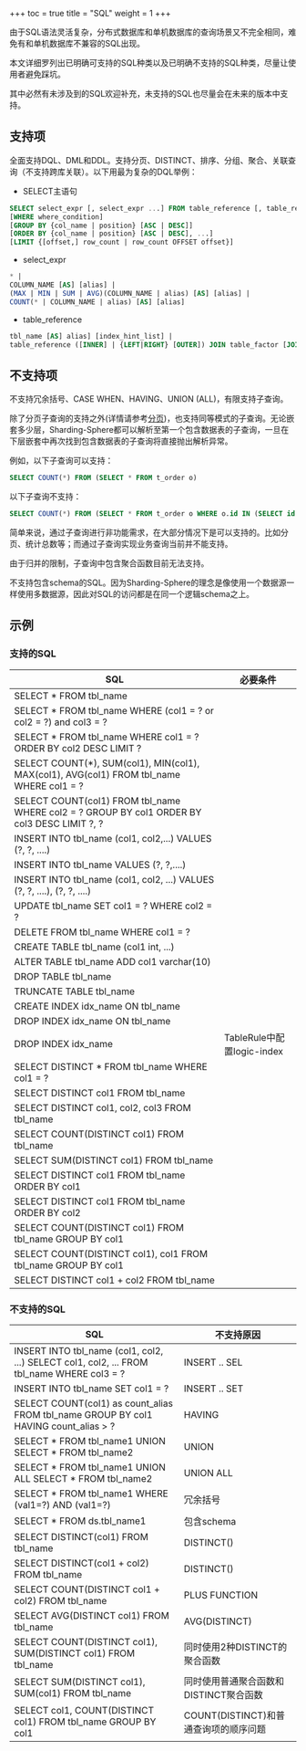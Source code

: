 +++
toc = true
title = "SQL"
weight = 1
+++

由于SQL语法灵活复杂，分布式数据库和单机数据库的查询场景又不完全相同，难免有和单机数据库不兼容的SQL出现。

本文详细罗列出已明确可支持的SQL种类以及已明确不支持的SQL种类，尽量让使用者避免踩坑。

其中必然有未涉及到的SQL欢迎补充，未支持的SQL也尽量会在未来的版本中支持。

## 支持项

全面支持DQL、DML和DDL。支持分页、DISTINCT、排序、分组、聚合、关联查询（不支持跨库关联）。以下用最为复杂的DQL举例：

- SELECT主语句

```sql
SELECT select_expr [, select_expr ...] FROM table_reference [, table_reference ...]
[WHERE where_condition] 
[GROUP BY {col_name | position} [ASC | DESC]] 
[ORDER BY {col_name | position} [ASC | DESC], ...] 
[LIMIT {[offset,] row_count | row_count OFFSET offset}]
```

- select_expr

```sql
* | 
COLUMN_NAME [AS] [alias] | 
(MAX | MIN | SUM | AVG)(COLUMN_NAME | alias) [AS] [alias] | 
COUNT(* | COLUMN_NAME | alias) [AS] [alias]
```

- table_reference

```sql
tbl_name [AS] alias] [index_hint_list] | 
table_reference ([INNER] | {LEFT|RIGHT} [OUTER]) JOIN table_factor [JOIN ON conditional_expr | USING (column_list)] | 
```

## 不支持项

不支持冗余括号、CASE WHEN、HAVING、UNION (ALL)，有限支持子查询。

除了分页子查询的支持之外(详情请参考[分页](/cn/features/sharding/usage-standard/pagination))，也支持同等模式的子查询。无论嵌套多少层，Sharding-Sphere都可以解析至第一个包含数据表的子查询，一旦在下层嵌套中再次找到包含数据表的子查询将直接抛出解析异常。

例如，以下子查询可以支持：

```sql
SELECT COUNT(*) FROM (SELECT * FROM t_order o)
```

以下子查询不支持：

```sql
SELECT COUNT(*) FROM (SELECT * FROM t_order o WHERE o.id IN (SELECT id FROM t_order WHERE status = ?))
```

简单来说，通过子查询进行非功能需求，在大部分情况下是可以支持的。比如分页、统计总数等；而通过子查询实现业务查询当前并不能支持。

由于归并的限制，子查询中包含聚合函数目前无法支持。

不支持包含schema的SQL。因为Sharding-Sphere的理念是像使用一个数据源一样使用多数据源，因此对SQL的访问都是在同一个逻辑schema之上。

## 示例

### 支持的SQL

| SQL                                                                                         | 必要条件                    |
| ------------------------------------------------------------------------------------------- | -------------------------- |
| SELECT * FROM tbl_name                                                                      |                            |
| SELECT * FROM tbl_name WHERE (col1 = ? or col2 = ?) and col3 = ?                            |                            |
| SELECT * FROM tbl_name WHERE col1 = ? ORDER BY col2 DESC LIMIT ?                            |                            |
| SELECT COUNT(*), SUM(col1), MIN(col1), MAX(col1), AVG(col1) FROM tbl_name WHERE col1 = ?    |                            |
| SELECT COUNT(col1) FROM tbl_name WHERE col2 = ? GROUP BY col1 ORDER BY col3 DESC LIMIT ?, ? |                            |
| INSERT INTO tbl_name (col1, col2,...) VALUES (?, ?, ....)                                   |                            |
| INSERT INTO tbl_name VALUES (?, ?,....)                                                     |                            |
| INSERT INTO tbl_name (col1, col2, ...) VALUES (?, ?, ....), (?, ?, ....)                    |                            |
| UPDATE tbl_name SET col1 = ? WHERE col2 = ?                                                 |                            |
| DELETE FROM tbl_name WHERE col1 = ?                                                         |                            |
| CREATE TABLE tbl_name (col1 int, ...)                                                       |                            |
| ALTER TABLE tbl_name ADD col1 varchar(10)                                                   |                            |
| DROP TABLE tbl_name                                                                         |                            |
| TRUNCATE TABLE tbl_name                                                                     |                            |
| CREATE INDEX idx_name ON tbl_name                                                           |                            |
| DROP INDEX idx_name ON tbl_name                                                             |                            |
| DROP INDEX idx_name                                                                         |  TableRule中配置logic-index |
| SELECT DISTINCT * FROM tbl_name WHERE col1 = ?                                              |                            |
| SELECT DISTINCT col1 FROM tbl_name                                                          |                            |
| SELECT DISTINCT col1, col2, col3 FROM tbl_name                                              |                            |
| SELECT COUNT(DISTINCT col1) FROM tbl_name                                                   |                            |
| SELECT SUM(DISTINCT col1) FROM tbl_name                                                     |                            |
| SELECT DISTINCT col1 FROM tbl_name ORDER BY col1                                            |                            |
| SELECT DISTINCT col1 FROM tbl_name ORDER BY col2                                            |                            |
| SELECT COUNT(DISTINCT col1) FROM tbl_name GROUP BY col1                                     |                            |
| SELECT COUNT(DISTINCT col1), col1 FROM tbl_name GROUP BY col1                               |                            |
| SELECT DISTINCT col1 + col2 FROM tbl_name                                                   |                            |

### 不支持的SQL

| SQL                                                                                         | 不支持原因                        |  
| ------------------------------------------------------------------------------------------- |--------------------------------- |                    
| INSERT INTO tbl_name (col1, col2, ...) SELECT col1, col2, ... FROM tbl_name WHERE col3 = ?  | INSERT .. SEL                    |
| INSERT INTO tbl_name SET col1 = ?                                                           | INSERT .. SET                    |
| SELECT COUNT(col1) as count_alias FROM tbl_name GROUP BY col1 HAVING count_alias > ?        | HAVING                           |
| SELECT * FROM tbl_name1 UNION SELECT * FROM tbl_name2                                       | UNION                            |
| SELECT * FROM tbl_name1 UNION ALL SELECT * FROM tbl_name2                                   | UNION ALL                        |
| SELECT * FROM tbl_name1 WHERE (val1=?) AND (val1=?)                                         | 冗余括号                          |
| SELECT * FROM ds.tbl_name1                                                                  | 包含schema                        | 
| SELECT DISTINCT(col1) FROM tbl_name                                                         | DISTINCT()                       |
| SELECT DISTINCT(col1 + col2) FROM tbl_name                                                  | DISTINCT()                       |
| SELECT COUNT(DISTINCT col1 + col2) FROM tbl_name                                            | PLUS FUNCTION                    |
| SELECT AVG(DISTINCT col1) FROM tbl_name                                                     | AVG(DISTINCT)                    |
| SELECT COUNT(DISTINCT col1), SUM(DISTINCT col1) FROM tbl_name                               | 同时使用2种DISTINCT的聚合函数       |
| SELECT SUM(DISTINCT col1), SUM(col1) FROM tbl_name                                          | 同时使用普通聚合函数和DISTINCT聚合函数|
| SELECT col1, COUNT(DISTINCT col1) FROM tbl_name GROUP BY col1                               | COUNT(DISTINCT)和普通查询项的顺序问题|
